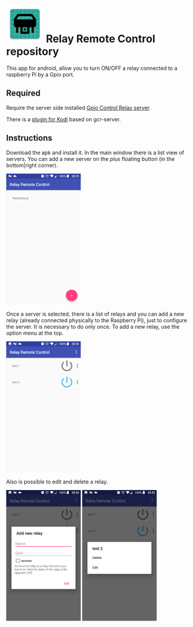 # <img alt="RRC" title="Relay Remote Control" src="./app/src/main/ic_launcher-web.png" width="100" height="100"> Relay Remote Control repository
This app for android, allow you to turn ON/OFF a relay connected to a raspberry Pi by a Gpio port.

## Required
Require the server side installed [Gpio Control Relay server](https://github.com/nearlg/gcr-server).

There is a [plugin for Kodi](https://github.com/nearlg/script.service.relay) based on gcr-server.

## Instructions
Download the apk and install it.
In the main window there is a list view of servers. You can add a new server on the _plus_ floating 
button (in the bottom|right corner).

<img alt="List of server screenshot" title="List of server screenshot" src="./doc/server-list.png" width="200" height="350">

Once a server is selected, there is a list of relays and you can add a new relay (already connected 
physically to the Raspberry Pi), just to configure the server. It is necessary to do only once.
To add a new relay, use the option menu at the top.

<img alt="List of relays screenshot" title="List of relays screenshot" src="./doc/relay-list.png" width="200" height="350">

Also is possible to edit and delete a relay.

<img alt="Relay adding form screenshot" title="Relay adding form screenshot" src="./doc/add-relay.png" width="200" height="350">
<img alt="Relay context menu screenshot" title="Relay context menu screenshot" src="./doc/relay-context-menu.png" width="200" height="350">
